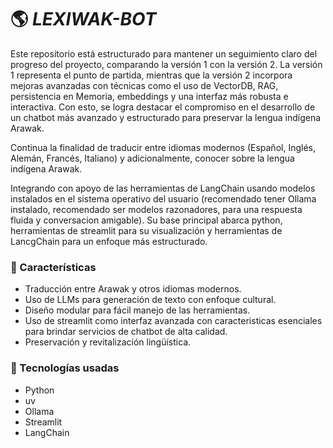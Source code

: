 # :earth_americas: _LEXIWAK-BOT_

Este repositorio está estructurado para mantener un seguimiento claro del progreso del proyecto, comparando la versión 1 con la versión 2. La versión 1 representa el punto de partida, mientras que la versión 2 incorpora mejoras avanzadas con técnicas como el uso de VectorDB, RAG, persistencia en Memoria, embeddings y una interfaz más robusta e interactiva. Con esto, se logra destacar el compromiso en el desarrollo de un chatbot más avanzado y estructurado para preservar la lengua indígena Arawak.

Continua la finalidad de traducir entre idiomas modernos (Español, Inglés, Alemán, Francés, Italiano) y adicionalmente, conocer sobre la lengua indígena Arawak.

Integrando con apoyo de las herramientas de LangChain usando modelos instalados en el sistema operativo del usuario (recomendado tener Ollama instalado, recomendado ser modelos razonadores, para una respuesta fluida y conversacion amigable). Su base principal abarca python, herramientas de streamlit para su visualización y herramientas de LancgChain para un enfoque más estructurado.


### :dart: Características
- Traducción entre Arawak y otros idiomas modernos.
- Uso de LLMs para generación de texto con enfoque cultural.
- Diseño modular para fácil manejo de las herramientas.
- Uso de streamlit como interfaz avanzada con caracteristicas esenciales para brindar servicios de chatbot de alta calidad.
- Preservación y revitalización lingüística.
  
### :rocket: Tecnologías usadas
- Python
- uv
- Ollama
- Streamlit
- LangChain
